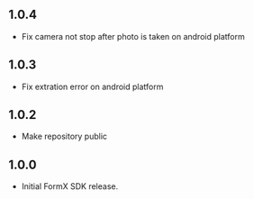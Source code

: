 ## 1.0.4

* Fix camera not stop after photo is taken on android platform

## 1.0.3

* Fix extration error on android platform

## 1.0.2

* Make repository public

## 1.0.0

* Initial FormX SDK release.
